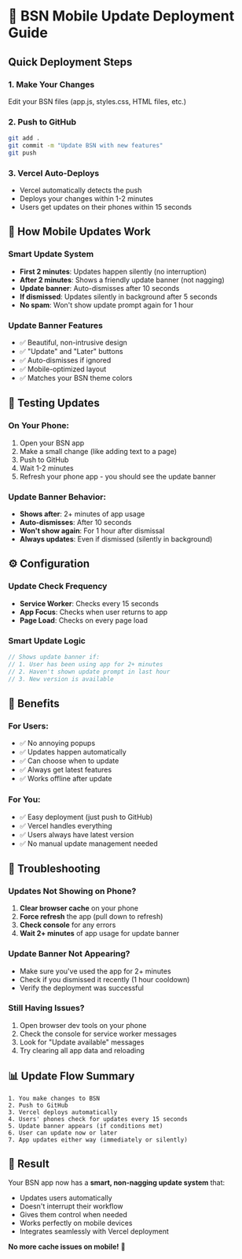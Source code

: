 # 🚀 BSN Mobile Update Deployment Guide

## Quick Deployment Steps

### 1. Make Your Changes
Edit your BSN files (app.js, styles.css, HTML files, etc.)

### 2. Push to GitHub
```bash
git add .
git commit -m "Update BSN with new features"
git push
```

### 3. Vercel Auto-Deploys
- Vercel automatically detects the push
- Deploys your changes within 1-2 minutes
- Users get updates on their phones within 15 seconds

## 📱 How Mobile Updates Work

### Smart Update System
- **First 2 minutes**: Updates happen silently (no interruption)
- **After 2 minutes**: Shows a friendly update banner (not nagging)
- **Update banner**: Auto-dismisses after 10 seconds
- **If dismissed**: Updates silently in background after 5 seconds
- **No spam**: Won't show update prompt again for 1 hour

### Update Banner Features
- ✅ Beautiful, non-intrusive design
- ✅ "Update" and "Later" buttons
- ✅ Auto-dismisses if ignored
- ✅ Mobile-optimized layout
- ✅ Matches your BSN theme colors

## 🧪 Testing Updates

### On Your Phone:
1. Open your BSN app
2. Make a small change (like adding text to a page)
3. Push to GitHub
4. Wait 1-2 minutes
5. Refresh your phone app - you should see the update banner

### Update Banner Behavior:
- **Shows after**: 2+ minutes of app usage
- **Auto-dismisses**: After 10 seconds
- **Won't show again**: For 1 hour after dismissal
- **Always updates**: Even if dismissed (silently in background)

## ⚙️ Configuration

### Update Check Frequency
- **Service Worker**: Checks every 15 seconds
- **App Focus**: Checks when user returns to app
- **Page Load**: Checks on every page load

### Smart Update Logic
```javascript
// Shows update banner if:
// 1. User has been using app for 2+ minutes
// 2. Haven't shown update prompt in last hour
// 3. New version is available
```

## 🎯 Benefits

### For Users:
- ✅ No annoying popups
- ✅ Updates happen automatically
- ✅ Can choose when to update
- ✅ Always get latest features
- ✅ Works offline after update

### For You:
- ✅ Easy deployment (just push to GitHub)
- ✅ Vercel handles everything
- ✅ Users always have latest version
- ✅ No manual update management needed

## 🔧 Troubleshooting

### Updates Not Showing on Phone?
1. **Clear browser cache** on your phone
2. **Force refresh** the app (pull down to refresh)
3. **Check console** for any errors
4. **Wait 2+ minutes** of app usage for update banner

### Update Banner Not Appearing?
- Make sure you've used the app for 2+ minutes
- Check if you dismissed it recently (1 hour cooldown)
- Verify the deployment was successful

### Still Having Issues?
1. Open browser dev tools on your phone
2. Check the console for service worker messages
3. Look for "Update available" messages
4. Try clearing all app data and reloading

## 📊 Update Flow Summary

```
1. You make changes to BSN
2. Push to GitHub
3. Vercel deploys automatically
4. Users' phones check for updates every 15 seconds
5. Update banner appears (if conditions met)
6. User can update now or later
7. App updates either way (immediately or silently)
```

## 🎉 Result

Your BSN app now has a **smart, non-nagging update system** that:
- Updates users automatically
- Doesn't interrupt their workflow
- Gives them control when needed
- Works perfectly on mobile devices
- Integrates seamlessly with Vercel deployment

**No more cache issues on mobile!** 🚀
